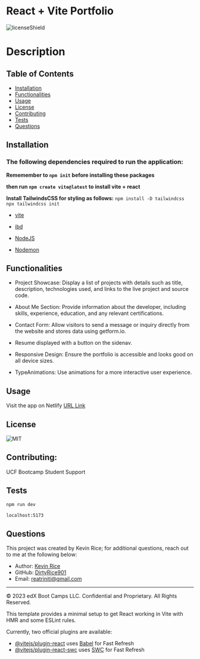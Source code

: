 # React + Vite Portfolio 

![licenseShield](https://img.shields.io/badge/license-MIT-yellow)

# Description


## Table of Contents
* [Installation](#installation)
* [Functionalities](#functionalities)
* [Usage](#usage)
* [License](#license)
* [Contributing](#contributing)
* [Tests](#tests)
* [Questions](#questions)

## Installation
### The following dependencies required to run the application:

 __Rememember to ```npm init``` before installing these packages__

 __then run ```npm create vite@latest``` to install vite + react__

 __Install TailwindsCSS for styling as follows:__ ```npm install -D tailwindcss
npx tailwindcss init```
 

* [vite](https://vitejs.dev/)

* [ibd](https://www.npmjs.com/package/idb)

* [NodeJS](https://nodejs.org/en/download)

* [Nodemon](https://www.npmjs.com/package/nodemon)



## Functionalities

* Project Showcase: Display a list of projects with details such as title, description, technologies used, and links to the live project and source code.

* About Me Section: Provide information about the developer, including skills, experience, education, and any relevant certifications.

* Contact Form: Allow visitors to send a message or inquiry directly from the website and stores data using getform.io.

* Resume displayed with a button on the sidenav.

* Responsive Design: Ensure the portfolio is accessible and looks good on all device sizes.

* TypeAnimations: Use animations for a more interactive user experience.



## Usage

Visit the app on Netlify
[URL Link](https://dirtyrice-react-vite-journey.netlify.app/)



## License
![MIT](https://img.shields.io/badge/license-MIT-yellow)

## Contributing:
UCF Bootcamp Student Support


## Tests
```bash
npm run dev
```
```bash
localhost:5173
```


## Questions
This project was created by Kevin Rice; for additional questions, reach out to me at the following below:
* Author: [Kevin Rice](https://app.slack.com/client/T056YAJ4MPF/D05D0V54751)
* GitHub: [DirtyRice901](https://github.com/DirtyRice901/)
* Email: reatriniti@gmail.com 

---
© 2023 edX Boot Camps LLC. Confidential and Proprietary. All Rights Reserved.
























This template provides a minimal setup to get React working in Vite with HMR and some ESLint rules.

Currently, two official plugins are available:

- [@vitejs/plugin-react](https://github.com/vitejs/vite-plugin-react/blob/main/packages/plugin-react/README.md) uses [Babel](https://babeljs.io/) for Fast Refresh
- [@vitejs/plugin-react-swc](https://github.com/vitejs/vite-plugin-react-swc) uses [SWC](https://swc.rs/) for Fast Refresh
